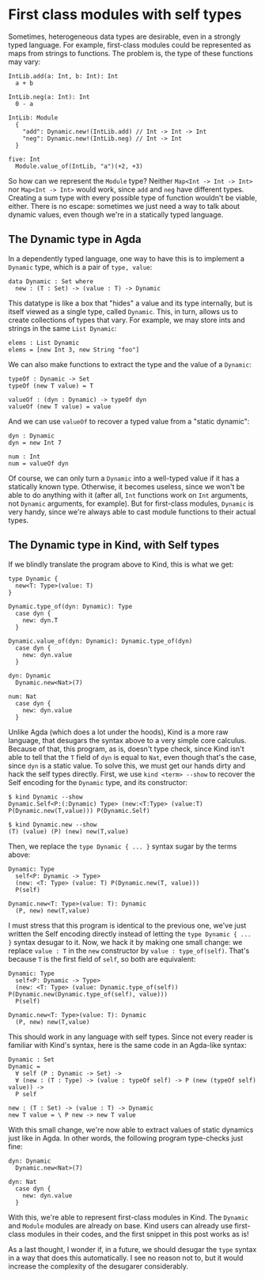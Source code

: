 First class modules with self types
===================================

Sometimes, heterogeneous data types are desirable, even in a strongly typed
language. For example, first-class modules could be represented as maps from
strings to functions. The problem is, the type of these functions may vary:

```
IntLib.add(a: Int, b: Int): Int
  a + b

IntLib.neg(a: Int): Int
  0 - a

IntLib: Module
  {
    "add": Dynamic.new!(IntLib.add) // Int -> Int -> Int
    "neg": Dynamic.new!(IntLib.neg) // Int -> Int
  }

five: Int
  Module.value_of(IntLib, "a")(+2, +3)
```

So how can we represent the `Module` type? Neither `Map<Int -> Int -> Int>` nor
`Map<Int -> Int>` would work, since `add` and `neg` have different types.
Creating a sum type with every possible type of function wouldn't be viable,
either. There is no escape: sometimes we just need a way to talk about dynamic
values, even though we're in a statically typed language.

## The Dynamic type in Agda

In a dependently typed language, one way to have this is to implement a
`Dynamic` type, which is a pair of `type, value`:

```
data Dynamic : Set where
  new : (T : Set) -> (value : T) -> Dynamic
```

This datatype is like a box that "hides" a value and its type internally, but is
itself viewed as a single type, called `Dynamic`. This, in turn, allows us to 
create collections of types that vary. For example, we may store ints and
strings in the same `List Dynamic`:

```
elems : List Dynamic
elems = [new Int 3, new String "foo"]
```

We can also make functions to extract the type and the value of a `Dynamic`:

```
typeOf : Dynamic -> Set
typeOf (new T value) = T

valueOf : (dyn : Dynamic) -> typeOf dyn
valueOf (new T value) = value
```

And we can use `valueOf` to recover a typed value from a "static dynamic":

```
dyn : Dynamic
dyn = new Int 7

num : Int
num = valueOf dyn
```

Of course, we can only turn a `Dynamic` into a well-typed value if it has a
statically known type. Otherwise, it becomes useless, since we won't be able to
do anything with it (after all, `Int` functions work on `Int` arguments, not `Dynamic`
arguments, for example). But for first-class modules, `Dynamic` is very handy,
since we're always able to cast module functions to their actual types.

## The Dynamic type in Kind, with Self types

If we blindly translate the program above to Kind, this is what we get:

```
type Dynamic {
  new<T: Type>(value: T)
}

Dynamic.type_of(dyn: Dynamic): Type
  case dyn {
    new: dyn.T
  }

Dynamic.value_of(dyn: Dynamic): Dynamic.type_of(dyn)
  case dyn {
    new: dyn.value
  }

dyn: Dynamic
  Dynamic.new<Nat>(7)

num: Nat
  case dyn {
    new: dyn.value
  }
```

Unlike Agda (which does a lot under the hoods), Kind is a more raw language,
that desugars the syntax above to a very simple core calculus. Because of that,
this program, as is, doesn't type check, since Kind isn't able to tell that the
`T` field of `dyn` is equal to `Nat`, even though that's the case, since `dyn`
is a static value. To solve this, we must get our hands dirty and hack the self
types directly. First, we use `kind <term> --show` to recover the Self encoding
for the `Dynamic` type, and its constructor:

```
$ kind Dynamic --show
Dynamic.Self<P:(:Dynamic) Type> (new:<T:Type> (value:T) P(Dynamic.new(T,value))) P(Dynamic.Self)

$ kind Dynamic.new --show
(T) (value) (P) (new) new(T,value)
```

Then, we replace the `type Dynamic { ... }` syntax sugar by the terms above:

```
Dynamic: Type
  self<P: Dynamic -> Type>
  (new: <T: Type> (value: T) P(Dynamic.new(T, value)))
  P(self)

Dynamic.new<T: Type>(value: T): Dynamic
  (P, new) new(T,value)
```

I must stress that this program is identical to the previous one, we've just
written the Self encoding directly instead of letting the `type Dynamic { ... }`
syntax desugar to it. Now, we hack it by making one small change: we replace
`value : T` in the `new` constructor by `value : type_of(self)`. That's because
`T` is the first field of `self`, so both are equivalent:

```
Dynamic: Type
  self<P: Dynamic -> Type>
  (new: <T: Type> (value: Dynamic.type_of(self)) P(Dynamic.new(Dynamic.type_of(self), value)))
  P(self)

Dynamic.new<T: Type>(value: T): Dynamic
  (P, new) new(T,value)
```

This should work in any language with self types. Since not every reader is
familiar with Kind's syntax, here is the same code in an Agda-like syntax:

```
Dynamic : Set
Dynamic =
  ∀ self (P : Dynamic -> Set) ->
  ∀ (new : (T : Type) -> (value : typeOf self) -> P (new (typeOf self) value)) ->
  P self

new : (T : Set) -> (value : T) -> Dynamic
new T value = \ P new -> new T value
```

With this small change, we're now able to extract values of static dynamics just
like in Agda. In other words, the following program type-checks just fine:

```
dyn: Dynamic
  Dynamic.new<Nat>(7)

dyn: Nat
  case dyn {
    new: dyn.value
  }
```

With this, we're able to represent first-class modules in Kind. The `Dynamic`
and `Module` modules are already on base. Kind users can already use first-class
modules in their codes, and the first snippet in this post works as is!

As a last thought, I wonder if, in a future, we should desugar the `type` 
syntax in a way that does this automatically. I see no reason not to, but
it would increase the complexity of the desugarer considerably.
